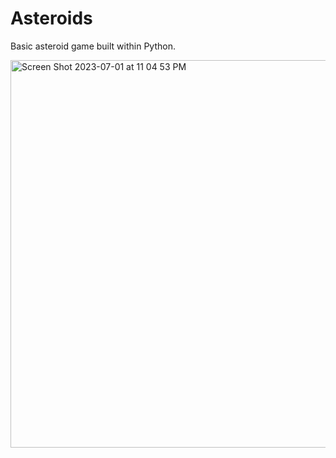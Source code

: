 # Asteroids
Basic asteroid game built within Python.


<img width="620" alt="Screen Shot 2023-07-01 at 11 04 53 PM" src="https://github.com/ykhan-5/asteroids/assets/131565514/99531c05-5353-43ec-b634-d94c98e8ce7e">

